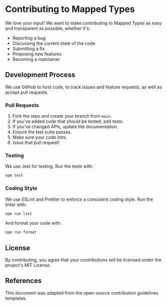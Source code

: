 # Contributing to Mapped Types

We love your input! We want to make contributing to Mapped Types as easy and transparent as possible, whether it's:

- Reporting a bug
- Discussing the current state of the code
- Submitting a fix
- Proposing new features
- Becoming a maintainer

## Development Process

We use GitHub to host code, to track issues and feature requests, as well as accept pull requests.

### Pull Requests

1. Fork the repo and create your branch from `main`.
2. If you've added code that should be tested, add tests.
3. If you've changed APIs, update the documentation.
4. Ensure the test suite passes.
5. Make sure your code lints.
6. Issue that pull request!

### Testing

We use Jest for testing. Run the tests with:

```bash
npm test
```

### Coding Style

We use ESLint and Prettier to enforce a consistent coding style. Run the linter with:

```bash
npm run lint
```

And format your code with:

```bash
npm run format
```

## License

By contributing, you agree that your contributions will be licensed under the project's MIT License.

## References

This document was adapted from the open-source contribution guidelines templates.
